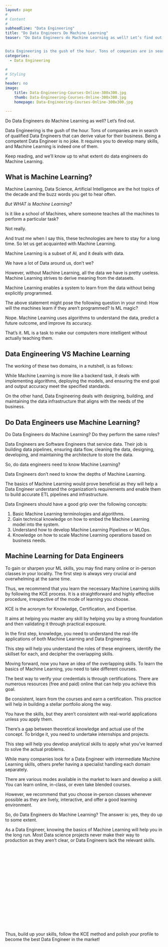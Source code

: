 ```yaml
---
layout: page
#
# Content
#
subheadline: "Data Engineering"
title: "Do Data Engineers Do Machine Learning"
teaser: "Do Data Engineers do Machine Learning as well? Let’s find out. 


Data Engineering is the gush of the hour. Tons of companies are in search of qualified Data Engineers that can derive value for their business. Being a competent Data Engineer is no j"
categories:
  - Data Engineering

#
# Styling
#
header: no
image:
    title: Data-Engineering-Courses-Online-300x300.jpg
    thumb: Data-Engineering-Courses-Online-300x300.jpg
    homepage: Data-Engineering-Courses-Online-300x300.jpg

---
```


Do Data Engineers do Machine Learning as well? Let’s find out. 


Data Engineering is the gush of the hour. Tons of companies are in search of qualified Data Engineers that can derive value for their business. Being a competent Data Engineer is no joke. It requires you to develop many skills, and Machine Learning is indeed one of them. 


Keep reading, and we’ll know up to what extent do data engineers do Machine Learning.


**What is Machine Learning?**
-----------------------------


Machine Learning, Data Science, Artificial Intelligence are the hot topics of the decade and the buzz words you get to hear often. 


*But WHAT is Machine Learning?*


Is it like a school of Machines, where someone teaches all the machines to perform a particular task? 


Not really. 


And trust me when I say this, these technologies are here to stay for a long time. So let us get acquainted with Machine Learning. 


Machine Learning is a subset of AI, and it deals with data. 


We have a lot of Data around us, don’t we? 


However, without Machine Learning, all the data we have is pretty useless. Machine Learning strives to derive meaning from the datasets.


Machine Learning enables a system to learn from the data without being explicitly programmed.  


The above statement might pose the following question in your mind: How will the machines learn if they aren’t programmed? Is ML magic?


Nope. Machine Learning uses algorithms to understand the data, predict a future outcome, and improve its accuracy. 


That’s it. ML is a task to make our computers more intelligent without actually teaching them. 


**Data Engineering VS Machine Learning**
----------------------------------------


The working of these two domains, in a nutshell, is as follows:


While Machine Learning is more like a backend task, it deals with implementing algorithms, deploying the models, and ensuring the end goal and output accuracy meet the specified standards. 


On the other hand, Data Engineering deals with designing, building, and maintaining the data infrastructure that aligns with the needs of the business.  


**Do Data Engineers use Machine Learning?**
-------------------------------------------


Do Data Engineers do Machine Learning? Do they perform the same roles?


Data Engineers are Software Engineers that service data. Their job is building data pipelines, ensuring data flow, cleaning the data, designing, developing, and maintaining the architecture to store the data. 


So, do data engineers need to know Machine Learning?


Data Engineers don’t need to know the depths of Machine Learning. 


The basics of Machine Learning would prove beneficial as they will help a Data Engineer understand the organization’s requirements and enable them to build accurate ETL pipelines and infrastructure.


Data Engineers should have a good grip over the following concepts:


1. Basic Machine Learning terminologies and algorithms.
2. Gain technical knowledge on how to embed the Machine Learning model into the system.
3. Understand how to develop Machine Learning Pipelines or MLOps.
4. Knowledge on how to scale Machine Learning operations based on business needs.


**Machine Learning for Data Engineers**
---------------------------------------


To gain or sharpen your ML skills, you may find many online or in-person classes in your locality. The first step is always very crucial and overwhelming at the same time. 


Thus, we recommend that you learn the necessary Machine Learning skills by following the KCE process. It is a straightforward and highly effective procedure, irrespective of the mode of learning you choose.


KCE is the acronym for Knowledge, Certification, and Expertise. 


It aims at helping you master any skill by helping you lay a strong foundation and then validating it through practical exposure. 


In the first step, knowledge, you need to understand the real-life applications of both Machine Learning and Data Engineering. 


This step will help you understand the roles of these engineers, identify the skillset for each, and decipher the overlapping skills. 


Moving forward, now you have an idea of the overlapping skills. To learn the basics of Machine Learning, you need to take different courses.


The best way to verify your credentials is through certifications. There are numerous resources (free and paid) online that can help you achieve this goal.


Be consistent, learn from the courses and earn a certification. This practice will help in building a stellar portfolio along the way. 


You have the skills, but they aren’t consistent with real-world applications unless you apply them. 


There’s a gap between theoretical knowledge and actual use of the concept. To bridge it, you need to undertake internships and projects.


This step will help you develop analytical skills to apply what you’ve learned to solve the actual problems.


While many companies look for a Data Engineer with intermediate Machine Learning skills, others prefer having a specialist handling each domain separately.


There are various modes available in the market to learn and develop a skill. You can learn online, in-class, or even take blended courses.


However, we recommend that you choose in-person classes whenever possible as they are lively, interactive, and offer a good learning environment.


So, do Data Engineers do Machine Learning? The answer is: yes, they do up to some extent.  


As a Data Engineer, knowing the basics of Machine Learning will help you in the long run. Most Data science projects never make their way to production as they aren’t clear, or Data Engineers lack the relevant skills.


![](data:image/svg+xml,%3Csvg%20xmlns='http://www.w3.org/2000/svg'%20viewBox='0%200%201024%20547'%3E%3C/svg%3E)
Thus, build up your skills, follow the KCE method and polish your profile to become the best Data Engineer in the market!


